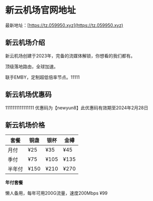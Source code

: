 # 新云机场官网地址

最新地址：[https://tz.059950.xyz](https://tz.059950.xyz)

## 新云机场介绍

新云机场创建于2023年，完备的流媒体解锁，你想看的我们都有。

顶级落地路由，全球加速。

联手EMBY，定制超低倍率节点。11111

## 新云机场优惠码
1111111111111111
优惠码为【newyun8】此优惠码有效期至2024年2月28日

## 新云机场价格

|套餐|铜盏|银杯|金樽|
|----|----|----|----|
|月付|¥25|¥35|¥45|
|季付|¥75|¥105|¥135|
|半年付|¥150|¥210|¥270|

**年付套餐**

懒人备用，每年可用200G流量，速度200Mbps  ¥99
